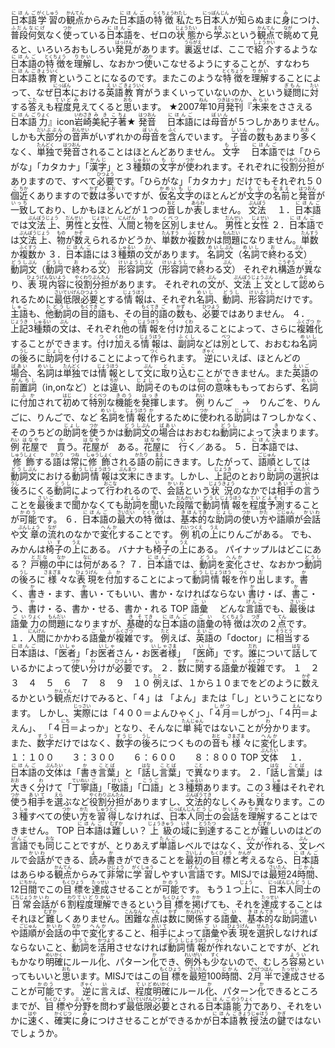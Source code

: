 <ruby><rb>日本語</rb><rt>にほんご</rt></ruby><ruby><rb>学習</rb><rt>がくしゅう</rt></ruby>の<ruby><rb>観点</rb><rt>かんてん</rt></ruby>からみた<ruby><rb>日本語</rb><rt>にほんご</rt></ruby>の<ruby><rb>特徴</rb><rt>とくちょう</rt></ruby> <ruby><rb>私</rb><rt>わたし</rt></ruby>たち<ruby><rb>日本人</rb><rt>にっぽんじん</rt></ruby>が<ruby><rb>知</rb><rt>し</rt></ruby>らぬまに<ruby><rb>身</rb><rt>み</rt></ruby>につけ、<ruby><rb>普段</rb><rt>ふだん</rt></ruby><ruby><rb>何気</rb><rt>なにげ</rt></ruby>なく<ruby><rb>使</rb><rt>つか</rt></ruby>っている<ruby><rb>日本語</rb><rt>にほんご</rt></ruby>を、ゼロの<ruby><rb>状態</rb><rt>じょうたい</rt></ruby>から<ruby><rb>学</rb><rt>まな</rt></ruby>ぶという<ruby><rb>観点</rb><rt>かんてん</rt></ruby>で<ruby><rb>眺</rb><rt>なが</rt></ruby>めて<ruby><rb>見</rb><rt>み</rt></ruby>ると、いろいろおもしろい<ruby><rb>発見</rb><rt>はっけん</rt></ruby>があります。<ruby><rb>裏返</rb><rt>うらがえ</rt></ruby>せば、ここで<ruby><rb>紹介</rb><rt>しょうかい</rt></ruby>するような<ruby><rb>日本語</rb><rt>にほんご</rt></ruby>の<ruby><rb>特徴</rb><rt>とくちょう</rt></ruby>を<ruby><rb>理解</rb><rt>りかい</rt></ruby>し、なおかつ<ruby><rb>使</rb><rt>つか</rt></ruby>いこなせるようにすることが、すなわち<ruby><rb>日本語</rb><rt>にほんご</rt></ruby><ruby><rb>教育</rb><rt>きょういく</rt></ruby>ということになるのです。またこのような<ruby><rb>特徴</rb><rt>とくちょう</rt></ruby>を<ruby><rb>理解</rb><rt>りかい</rt></ruby>することによって、なぜ<ruby><rb>日本</rb><rt>にっぽん</rt></ruby>における<ruby><rb>英語</rb><rt>えいご</rt></ruby><ruby><rb>教育</rb><rt>きょういく</rt></ruby>がうまくいっていないのか、という<ruby><rb>疑問</rb><rt>ぎもん</rt></ruby>に<ruby><rb>対</rb><rt>たい</rt></ruby>する<ruby><rb>答</rb><rt>こた</rt></ruby>えも<ruby><rb>程度</rb><rt>ていど</rt></ruby><ruby><rb>見</rb><rt>み</rt></ruby>えてくると<ruby><rb>思</rb><rt>おも</rt></ruby>います。 ★2007<ruby><rb>年</rb><rt>ねん</rt></ruby>10<ruby><rb>月</rb><rt>つき</rt></ruby><ruby><rb>発刊</rb><rt>はっかん</rt></ruby>『<ruby><rb>未来</rb><rt>みらい</rt></ruby>をささえる<ruby><rb>日本語</rb><rt>にほんご</rt></ruby><ruby><rb>力</rb><rt>りょく</rt></ruby>』icon<ruby><rb>岩崎</rb><rt>いわさき</rt></ruby><ruby><rb>美紀子</rb><rt>みきこ</rt></ruby><ruby><rb>著</rb><rt>ちょ</rt></ruby>★ <ruby><rb>発音</rb><rt>はつおん</rt></ruby>　 <ruby><rb>日本語</rb><rt>にほんご</rt></ruby>には<ruby><rb>母音</rb><rt>ぼいん</rt></ruby>が５つしかありません。しかも<ruby><rb>大</rb><rt>だい</rt></ruby><ruby><rb>部分</rb><rt>ぶぶん</rt></ruby>の<ruby><rb>音声</rb><rt>おんせい</rt></ruby>がいずれかの<ruby><rb>母音</rb><rt>ぼいん</rt></ruby>を<ruby><rb>含</rb><rt>ふく</rt></ruby>んでいます。 <ruby><rb>子音</rb><rt>しいん</rt></ruby>の<ruby><rb>数</rb><rt>かず</rt></ruby>もあまり<ruby><rb>多</rb><rt>おお</rt></ruby>くなく、<ruby><rb>単独</rb><rt>たんどく</rt></ruby>で<ruby><rb>発音</rb><rt>はつおん</rt></ruby>されることはほとんどありません。 <ruby><rb>文字</rb><rt>もじ</rt></ruby> 　<ruby><rb>日本語</rb><rt>にほんご</rt></ruby>では「ひらがな」「カタカナ」「<ruby><rb>漢字</rb><rt>かんじ</rt></ruby>」と３<ruby><rb>種類</rb><rt>しゅるい</rt></ruby>の<ruby><rb>文字</rb><rt>もじ</rt></ruby>が<ruby><rb>使</rb><rt>つか</rt></ruby>われます。それぞれに<ruby><rb>役割</rb><rt>やくわり</rt></ruby><ruby><rb>分担</rb><rt>ぶんたん</rt></ruby>がありますので、すべて<ruby><rb>必要</rb><rt>ひつよう</rt></ruby>です。「ひらがな」「カタカナ」だけでもそれぞれ５０<ruby><rb>個</rb><rt>こ</rt></ruby><ruby><rb>近</rb><rt>ちか</rt></ruby>くありますので<ruby><rb>数</rb><rt>かず</rt></ruby>は<ruby><rb>多</rb><rt>おお</rt></ruby>いですが、<ruby><rb>仮名</rb><rt>かめい</rt></ruby><ruby><rb>文字</rb><rt>もじ</rt></ruby>のほとんどが<ruby><rb>文字</rb><rt>もじ</rt></ruby>の<ruby><rb>名前</rb><rt>なまえ</rt></ruby>と<ruby><rb>発音</rb><rt>はつおん</rt></ruby>が<ruby><rb>一致</rb><rt>いっち</rt></ruby>しており、しかもほとんどが１つの<ruby><rb>音</rb><rt>おと</rt></ruby>しか<ruby><rb>表</rb><rt>あらわ</rt></ruby>しません。 <ruby><rb>文法</rb><rt>ぶんぽう</rt></ruby> 　１．<ruby><rb>日本語</rb><rt>にほんご</rt></ruby>では<ruby><rb>文法</rb><rt>ぶんぽう</rt></ruby><ruby><rb>上</rb><rt>じょう</rt></ruby>、<ruby><rb>男性</rb><rt>だんせい</rt></ruby>と<ruby><rb>女性</rb><rt>じょせい</rt></ruby>、<ruby><rb>人間</rb><rt>にんげん</rt></ruby>と<ruby><rb>物</rb><rt>もの</rt></ruby>を<ruby><rb>区別</rb><rt>くべつ</rt></ruby>しません。 <ruby><rb>男性</rb><rt>だんせい</rt></ruby>と<ruby><rb>女性</rb><rt>じょせい</rt></ruby> ２．<ruby><rb>日本語</rb><rt>にほんご</rt></ruby>では<ruby><rb>文法</rb><rt>ぶんぽう</rt></ruby><ruby><rb>上</rb><rt>じょう</rt></ruby>、<ruby><rb>物</rb><rt>もの</rt></ruby>が<ruby><rb>数</rb><rt>かぞ</rt></ruby>えられるかどうか、<ruby><rb>単数</rb><rt>たんすう</rt></ruby>か<ruby><rb>複数</rb><rt>ふくすう</rt></ruby>かは<ruby><rb>問題</rb><rt>もんだい</rt></ruby>になりません。 <ruby><rb>単数</rb><rt>たんすう</rt></ruby>か<ruby><rb>複数</rb><rt>ふくすう</rt></ruby>か ３．<ruby><rb>日本語</rb><rt>にほんご</rt></ruby>には３<ruby><rb>種類</rb><rt>しゅるい</rt></ruby>の<ruby><rb>文</rb><rt>ぶん</rt></ruby>があります。 <ruby><rb>名詞</rb><rt>めいし</rt></ruby><ruby><rb>文</rb><rt>ぶん</rt></ruby>（<ruby><rb>名詞</rb><rt>めいし</rt></ruby>で<ruby><rb>終</rb><rt>お</rt></ruby>わる<ruby><rb>文</rb><rt>ぶん</rt></ruby>） <ruby><rb>動詞</rb><rt>どうし</rt></ruby><ruby><rb>文</rb><rt>ぶん</rt></ruby>（<ruby><rb>動詞</rb><rt>どうし</rt></ruby>で<ruby><rb>終</rb><rt>お</rt></ruby>わる<ruby><rb>文</rb><rt>ぶん</rt></ruby>） <ruby><rb>形容詞</rb><rt>けいようし</rt></ruby><ruby><rb>文</rb><rt>ぶん</rt></ruby>（<ruby><rb>形容詞</rb><rt>けいようし</rt></ruby>で<ruby><rb>終</rb><rt>お</rt></ruby>わる<ruby><rb>文</rb><rt>ぶん</rt></ruby>） それぞれ<ruby><rb>構造</rb><rt>こうぞう</rt></ruby>が<ruby><rb>異</rb><rt>こと</rt></ruby>なり、<ruby><rb>表現</rb><rt>ひょうげん</rt></ruby><ruby><rb>内容</rb><rt>ないよう</rt></ruby>に<ruby><rb>役割</rb><rt>やくわり</rt></ruby><ruby><rb>分担</rb><rt>ぶんたん</rt></ruby>があります。 それぞれの<ruby><rb>文</rb><rt>ぶん</rt></ruby>が、<ruby><rb>文法</rb><rt>ぶんぽう</rt></ruby><ruby><rb>上</rb><rt>じょう</rt></ruby><ruby><rb>文</rb><rt>ぶん</rt></ruby>として<ruby><rb>認</rb><rt>みと</rt></ruby>められるために<ruby><rb>最低限</rb><rt>さいていげん</rt></ruby><ruby><rb>必要</rb><rt>ひつよう</rt></ruby>とする<ruby><rb>情報</rb><rt>じょうほう</rt></ruby>は、それぞれ<ruby><rb>名詞</rb><rt>めいし</rt></ruby>、<ruby><rb>動詞</rb><rt>どうし</rt></ruby>、<ruby><rb>形容詞</rb><rt>けいようし</rt></ruby>だけです。<ruby><rb>主語</rb><rt>しゅご</rt></ruby>も、<ruby><rb>他動詞</rb><rt>たどうし</rt></ruby>の<ruby><rb>目的</rb><rt>もくてき</rt></ruby><ruby><rb>語</rb><rt>ご</rt></ruby>も、その<ruby><rb>目的</rb><rt>もくてき</rt></ruby><ruby><rb>語</rb><rt>ご</rt></ruby>の<ruby><rb>数</rb><rt>かず</rt></ruby>も、<ruby><rb>必要</rb><rt>ひつよう</rt></ruby>ではありません。 ４．<ruby><rb>上記</rb><rt>じょうき</rt></ruby>3<ruby><rb>種類</rb><rt>しゅるい</rt></ruby>の<ruby><rb>文</rb><rt>ぶん</rt></ruby>は、それぞれ<ruby><rb>他</rb><rt>た</rt></ruby>の<ruby><rb>情報</rb><rt>じょうほう</rt></ruby>を<ruby><rb>付</rb><rt>つ</rt></ruby>け<ruby><rb>加</rb><rt>くわ</rt></ruby>えることによって、さらに<ruby><rb>複雑</rb><rt>ふくざつ</rt></ruby><ruby><rb>化</rb><rt>か</rt></ruby>することができます。<ruby><rb>付</rb><rt>つ</rt></ruby>け<ruby><rb>加</rb><rt>くわ</rt></ruby>える<ruby><rb>情報</rb><rt>じょうほう</rt></ruby>は、<ruby><rb>副詞</rb><rt>ふくし</rt></ruby>などは<ruby><rb>別</rb><rt>べつ</rt></ruby>として、おおむね<ruby><rb>名詞</rb><rt>めいし</rt></ruby>の<ruby><rb>後</rb><rt>うし</rt></ruby>ろに<ruby><rb>助詞</rb><rt>じょし</rt></ruby>を<ruby><rb>付</rb><rt>つ</rt></ruby>けることによって<ruby><rb>作</rb><rt>つく</rt></ruby>られます。 <ruby><rb>逆</rb><rt>ぎゃく</rt></ruby>にいえば、ほとんどの<ruby><rb>場合</rb><rt>ばあい</rt></ruby>、<ruby><rb>名詞</rb><rt>めいし</rt></ruby>は<ruby><rb>単独</rb><rt>たんどく</rt></ruby>では<ruby><rb>情報</rb><rt>じょうほう</rt></ruby>として<ruby><rb>文</rb><rt>ぶん</rt></ruby>に<ruby><rb>取</rb><rt>と</rt></ruby>り<ruby><rb>込</rb><rt>こ</rt></ruby>むことができません。また<ruby><rb>英語</rb><rt>えいご</rt></ruby>の<ruby><rb>前置詞</rb><rt>ぜんちし</rt></ruby>（in,onなど）とは<ruby><rb>違</rb><rt>ちが</rt></ruby>い、<ruby><rb>助詞</rb><rt>じょし</rt></ruby>そのものは<ruby><rb>何</rb><rt>なに</rt></ruby>の<ruby><rb>意味</rb><rt>いみ</rt></ruby>ももっておらず、<ruby><rb>名詞</rb><rt>めいし</rt></ruby>に<ruby><rb>付加</rb><rt>ふか</rt></ruby>されて<ruby><rb>初</rb><rt>はじ</rt></ruby>めて<ruby><rb>特別</rb><rt>とくべつ</rt></ruby>な<ruby><rb>機能</rb><rt>きのう</rt></ruby>を<ruby><rb>発揮</rb><rt>はっき</rt></ruby>します。 <ruby><rb>例</rb><rt>れい</rt></ruby> りんご　→　りんごを、りんごに、りんごで、など <ruby><rb>名詞</rb><rt>めいし</rt></ruby>を<ruby><rb>情報</rb><rt>じょうほう</rt></ruby><ruby><rb>化</rb><rt>か</rt></ruby>するために<ruby><rb>使</rb><rt>つか</rt></ruby>われる<ruby><rb>助詞</rb><rt>じょし</rt></ruby>は７つしかなく、そのうちどの<ruby><rb>助詞</rb><rt>じょし</rt></ruby>を<ruby><rb>使</rb><rt>つか</rt></ruby>うかは<ruby><rb>動詞</rb><rt>どうし</rt></ruby><ruby><rb>文</rb><rt>ぶん</rt></ruby>の<ruby><rb>場合</rb><rt>ばあい</rt></ruby>はおおむね<ruby><rb>動詞</rb><rt>どうし</rt></ruby>によって<ruby><rb>決</rb><rt>き</rt></ruby>まります。 <ruby><rb>例</rb><rt>れい</rt></ruby> <ruby><rb>花屋</rb><rt>はなや</rt></ruby>で　<ruby><rb>買</rb><rt>か</rt></ruby>う。<ruby><rb>花屋</rb><rt>はなや</rt></ruby>が　ある。<ruby><rb>花屋</rb><rt>はなや</rt></ruby>に　<ruby><rb>行</rb><rt>い</rt></ruby>く／ある。 ５．<ruby><rb>日本語</rb><rt>にほんご</rt></ruby>では、<ruby><rb>修飾</rb><rt>しゅうしょく</rt></ruby>する<ruby><rb>語</rb><rt>かたり</rt></ruby>は<ruby><rb>常</rb><rt>つね</rt></ruby>に<ruby><rb>修飾</rb><rt>しゅうしょく</rt></ruby>される<ruby><rb>語</rb><rt>かたり</rt></ruby>の<ruby><rb>前</rb><rt>まえ</rt></ruby>にきます。したがって、<ruby><rb>語順</rb><rt>ごじゅん</rt></ruby>としては<ruby><rb>動詞</rb><rt>どうし</rt></ruby><ruby><rb>文</rb><rt>ぶん</rt></ruby>における<ruby><rb>動詞</rb><rt>どうし</rt></ruby><ruby><rb>情報</rb><rt>じょうほう</rt></ruby>は<ruby><rb>文末</rb><rt>ぶんまつ</rt></ruby>にきます。しかし、<ruby><rb>上記</rb><rt>じょうき</rt></ruby>のとおり<ruby><rb>助詞</rb><rt>じょし</rt></ruby>の<ruby><rb>選択</rb><rt>せんたく</rt></ruby>は<ruby><rb>後</rb><rt>うし</rt></ruby>ろにくる<ruby><rb>動詞</rb><rt>どうし</rt></ruby>によって<ruby><rb>行</rb><rt>おこな</rt></ruby>われるので、<ruby><rb>会話</rb><rt>かいわ</rt></ruby>という<ruby><rb>状況</rb><rt>じょうきょう</rt></ruby>のなかでは<ruby><rb>相手</rb><rt>あいて</rt></ruby>の<ruby><rb>言</rb><rt>い</rt></ruby>うことを<ruby><rb>最後</rb><rt>さいご</rt></ruby>まで<ruby><rb>聞</rb><rt>き</rt></ruby>かなくても<ruby><rb>助詞</rb><rt>じょし</rt></ruby>を<ruby><rb>聞</rb><rt>き</rt></ruby>いた<ruby><rb>段階</rb><rt>だんかい</rt></ruby>で<ruby><rb>動詞</rb><rt>どうし</rt></ruby><ruby><rb>情報</rb><rt>じょうほう</rt></ruby>を<ruby><rb>程度</rb><rt>ていど</rt></ruby><ruby><rb>予測</rb><rt>よそく</rt></ruby>することが<ruby><rb>可能</rb><rt>かのう</rt></ruby>です。 ６．<ruby><rb>日本語</rb><rt>にほんご</rt></ruby>の<ruby><rb>最大</rb><rt>さいだい</rt></ruby>の<ruby><rb>特徴</rb><rt>とくちょう</rt></ruby>は、<ruby><rb>基本</rb><rt>きほん</rt></ruby><ruby><rb>的</rb><rt>てき</rt></ruby>な<ruby><rb>助詞</rb><rt>じょし</rt></ruby>の<ruby><rb>使</rb><rt>つか</rt></ruby>い<ruby><rb>方</rb><rt>かた</rt></ruby>や<ruby><rb>語順</rb><rt>ごじゅん</rt></ruby>が<ruby><rb>会話</rb><rt>かいわ</rt></ruby>や<ruby><rb>文章</rb><rt>ぶんしょう</rt></ruby>の<ruby><rb>流</rb><rt>なが</rt></ruby>れのなかで<ruby><rb>変化</rb><rt>へんか</rt></ruby>することです。 <ruby><rb>例</rb><rt>れい</rt></ruby> <ruby><rb>机</rb><rt>つくえ</rt></ruby>の<ruby><rb>上</rb><rt>うえ</rt></ruby>にりんごがある。 でも、みかんは<ruby><rb>椅子</rb><rt>いす</rt></ruby>の<ruby><rb>上</rb><rt>うえ</rt></ruby>にある。 バナナも<ruby><rb>椅子</rb><rt>いす</rt></ruby>の<ruby><rb>上</rb><rt>うえ</rt></ruby>にある。 パイナップルはどこにある？ <ruby><rb>戸棚</rb><rt>とだな</rt></ruby>の<ruby><rb>中</rb><rt>なか</rt></ruby>には<ruby><rb>何</rb><rt>なに</rt></ruby>がある？ ７．<ruby><rb>日本語</rb><rt>にほんご</rt></ruby>では、<ruby><rb>動詞</rb><rt>どうし</rt></ruby>を<ruby><rb>変化</rb><rt>へんか</rt></ruby>させ、なおかつ<ruby><rb>動詞</rb><rt>どうし</rt></ruby>の<ruby><rb>後</rb><rt>うし</rt></ruby>ろに<ruby><rb>様</rb><rt>さまざま</rt></ruby>々な<ruby><rb>表現</rb><rt>ひょうげん</rt></ruby>を<ruby><rb>付加</rb><rt>ふか</rt></ruby>することによって<ruby><rb>動詞</rb><rt>どうし</rt></ruby><ruby><rb>情報</rb><rt>じょうほう</rt></ruby>を<ruby><rb>作</rb><rt>つく</rt></ruby>り<ruby><rb>出</rb><rt>だ</rt></ruby>します。 <ruby><rb>書</rb><rt>か</rt></ruby>く、<ruby><rb>書</rb><rt>か</rt></ruby>き・ます、<ruby><rb>書</rb><rt>か</rt></ruby>い・てもいい、<ruby><rb>書</rb><rt></rt></ruby>か・なければならない <ruby><rb>書</rb><rt>か</rt></ruby>け・ば、<ruby><rb>書</rb><rt>か</rt></ruby>こ・う、<ruby><rb>書</rb><rt>か</rt></ruby>け・る、<ruby><rb>書</rb><rt></rt></ruby>か・せる、<ruby><rb>書</rb><rt></rt></ruby>か・れる TOP <ruby><rb>語彙</rb><rt>ごい</rt></ruby> 　どんな<ruby><rb>言語</rb><rt>げんご</rt></ruby>でも、<ruby><rb>最後</rb><rt>さいご</rt></ruby>は<ruby><rb>語彙</rb><rt>ごい</rt></ruby><ruby><rb>力</rb><rt>りょく</rt></ruby>の<ruby><rb>問題</rb><rt>もんだい</rt></ruby>になりますが、<ruby><rb>基礎</rb><rt>きそ</rt></ruby><ruby><rb>的</rb><rt>てき</rt></ruby>な<ruby><rb>日本語</rb><rt>にほんご</rt></ruby>の<ruby><rb>語彙</rb><rt>ごい</rt></ruby>の<ruby><rb>特徴</rb><rt>とくちょう</rt></ruby>は<ruby><rb>次</rb><rt>つぎ</rt></ruby>の２<ruby><rb>点</rb><rt>てん</rt></ruby>です。 １．<ruby><rb>人間</rb><rt>にんげん</rt></ruby>にかかわる<ruby><rb>語彙</rb><rt>ごい</rt></ruby>が<ruby><rb>複雑</rb><rt>ふくざつ</rt></ruby>です。 <ruby><rb>例</rb><rt>たと</rt></ruby>えば、<ruby><rb>英語</rb><rt>えいご</rt></ruby>の「doctor」に<ruby><rb>相当</rb><rt>そうとう</rt></ruby>する<ruby><rb>日本語</rb><rt>にほんご</rt></ruby>は、「<ruby><rb>医者</rb><rt>いしゃ</rt></ruby>」「お<ruby><rb>医者</rb><rt>いしゃ</rt></ruby>さん・お<ruby><rb>医者</rb><rt>いしゃ</rt></ruby><ruby><rb>様</rb><rt>さま</rt></ruby>」 「<ruby><rb>医師</rb><rt>いし</rt></ruby>」です。<ruby><rb>誰</rb><rt>だれ</rt></ruby>について<ruby><rb>話</rb><rt>はな</rt></ruby>しているかによって<ruby><rb>使</rb><rt>つか</rt></ruby>い<ruby><rb>分</rb><rt>わ</rt></ruby>けが<ruby><rb>必要</rb><rt>ひつよう</rt></ruby>です。 ２．<ruby><rb>数</rb><rt>かず</rt></ruby>に<ruby><rb>関</rb><rt>かん</rt></ruby>する<ruby><rb>語彙</rb><rt>ごい</rt></ruby>が<ruby><rb>複雑</rb><rt>ふくざつ</rt></ruby>です。 １　２　３　４　５　６　７　８　９　１０ <ruby><rb>例</rb><rt>たと</rt></ruby>えば、１から１０までをどのように<ruby><rb>数</rb><rt>かぞ</rt></ruby>えるかという<ruby><rb>観点</rb><rt>かんてん</rt></ruby>だけでみると、「４」は 「よん」または「し」ということになります。 しかし、<ruby><rb>実際</rb><rt>じっさい</rt></ruby>には「４００＝よんひゃく」、「<ruby><rb>４月</rb><rt>しがつ</rt></ruby>＝しがつ」、「４<ruby><rb>円</rb><rt>えん</rt></ruby>＝よえん」、 「４<ruby><rb>日</rb><rt>にち</rt></ruby>＝よっか」となり、そんなに<ruby><rb>単純</rb><rt>たんじゅん</rt></ruby>ではないことが<ruby><rb>分</rb><rt>わ</rt></ruby>かります。 また、<ruby><rb>数字</rb><rt>すうじ</rt></ruby>だけではなく、<ruby><rb>数字</rb><rt>すうじ</rt></ruby>の<ruby><rb>後</rb><rt>うし</rt></ruby>ろにつくものの<ruby><rb>音</rb><rt>おと</rt></ruby>も<ruby><rb>様</rb><rt>さまざま</rt></ruby>々に<ruby><rb>変化</rb><rt>へんか</rt></ruby>します。 １：１００　　３：３００　　６：６００　　８：８００ TOP <ruby><rb>文体</rb><rt>ぶんたい</rt></ruby> 　１．<ruby><rb>日本語</rb><rt>にほんご</rt></ruby>の<ruby><rb>文体</rb><rt>ぶんたい</rt></ruby>は「<ruby><rb>書</rb><rt>か</rt></ruby>き<ruby><rb>言葉</rb><rt>ことば</rt></ruby>」と「<ruby><rb>話</rb><rt>はな</rt></ruby>し<ruby><rb>言葉</rb><rt>ことば</rt></ruby>」で<ruby><rb>異</rb><rt>こと</rt></ruby>なります。 ２．「<ruby><rb>話</rb><rt>はな</rt></ruby>し<ruby><rb>言葉</rb><rt>ことば</rt></ruby>」は<ruby><rb>大</rb><rt>おお</rt></ruby>きく<ruby><rb>分</rb><rt>わ</rt></ruby>けて「<ruby><rb>丁寧</rb><rt>ていねい</rt></ruby><ruby><rb>語</rb><rt>ご</rt></ruby>」「<ruby><rb>敬語</rb><rt>けいご</rt></ruby>」「<ruby><rb>口語</rb><rt>こうご</rt></ruby>」と３<ruby><rb>種類</rb><rt>しゅるい</rt></ruby>あります。この３<ruby><rb>種</rb><rt>しゅ</rt></ruby>はそれぞれ<ruby><rb>使</rb><rt>つか</rt></ruby>う<ruby><rb>相手</rb><rt>あいて</rt></ruby>を<ruby><rb>選</rb><rt>えら</rt></ruby>ぶなど<ruby><rb>役割</rb><rt>やくわり</rt></ruby><ruby><rb>分担</rb><rt>ぶんたん</rt></ruby>がありますし、<ruby><rb>文法</rb><rt>ぶんぽう</rt></ruby><ruby><rb>的</rb><rt>てき</rt></ruby>なしくみも<ruby><rb>異</rb><rt>こと</rt></ruby>なります。この３<ruby><rb>種</rb><rt>しゅ</rt></ruby>すべての<ruby><rb>使</rb><rt>つか</rt></ruby>い<ruby><rb>方</rb><rt>かた</rt></ruby>を<ruby><rb>習得</rb><rt>しゅうとく</rt></ruby>しなければ、<ruby><rb>日本人</rb><rt>にっぽんじん</rt></ruby><ruby><rb>同士</rb><rt>どうし</rt></ruby>の<ruby><rb>会話</rb><rt>かいわ</rt></ruby>を<ruby><rb>理解</rb><rt>りかい</rt></ruby>することはできません。 TOP <ruby><rb>日本語</rb><rt>にほんご</rt></ruby>は<ruby><rb>難</rb><rt>むずか</rt></ruby>しい？ <ruby><rb>上級</rb><rt>じょうきゅう</rt></ruby>の<ruby><rb>域</rb><rt>いき</rt></ruby>に<ruby><rb>到達</rb><rt>とうたつ</rt></ruby>することが<ruby><rb>難</rb><rt>むずか</rt></ruby>しいのはどの<ruby><rb>言語</rb><rt>げんご</rt></ruby>でも<ruby><rb>同</rb><rt>おな</rt></ruby>じことですが、とりあえず<ruby><rb>単語</rb><rt>たんご</rt></ruby>レベルではなく、<ruby><rb>文</rb><rt>ぶん</rt></ruby>が<ruby><rb>作</rb><rt>つく</rt></ruby>れる、<ruby><rb>文</rb><rt>ぶん</rt></ruby>レベルで<ruby><rb>会話</rb><rt>かいわ</rt></ruby>ができる、<ruby><rb>読</rb><rt>よ</rt></ruby>み<ruby><rb>書</rb><rt>か</rt></ruby>きができることを<ruby><rb>最初</rb><rt>さいしょ</rt></ruby>の<ruby><rb>目標</rb><rt>もくひょう</rt></ruby>と<ruby><rb>考</rb><rt>かんが</rt></ruby>えるなら、<ruby><rb>日本語</rb><rt>にほんご</rt></ruby>はあらゆる<ruby><rb>観点</rb><rt>かんてん</rt></ruby>からみて<ruby><rb>非常</rb><rt>ひじょう</rt></ruby>に<ruby><rb>学習</rb><rt>がくしゅう</rt></ruby>しやすい<ruby><rb>言語</rb><rt>げんご</rt></ruby>です。MISJでは<ruby><rb>最短</rb><rt>さいたん</rt></ruby>24<ruby><rb>時間</rb><rt>じかん</rt></ruby>、12<ruby><rb>日間</rb><rt>にちかん</rt></ruby>でこの<ruby><rb>目標</rb><rt>もくひょう</rt></ruby>を<ruby><rb>達成</rb><rt>たっせい</rt></ruby>させることが<ruby><rb>可能</rb><rt>かのう</rt></ruby>です。 もう１つ<ruby><rb>上</rb><rt>じょう</rt></ruby>に、<ruby><rb>日本人</rb><rt>にっぽんじん</rt></ruby><ruby><rb>同士</rb><rt>どうし</rt></ruby>の<ruby><rb>日常</rb><rt>にちじょう</rt></ruby><ruby><rb>会話</rb><rt>かいわ</rt></ruby>が６<ruby><rb>割</rb><rt>わり</rt></ruby><ruby><rb>程度</rb><rt>ていど</rt></ruby><ruby><rb>理解</rb><rt>りかい</rt></ruby>できるという<ruby><rb>目標</rb><rt>もくひょう</rt></ruby>を<ruby><rb>掲</rb><rt>かか</rt></ruby>げても、それを<ruby><rb>達成</rb><rt>たっせい</rt></ruby>することはそれほど<ruby><rb>難</rb><rt>むずか</rt></ruby>しくありません。<ruby><rb>困難</rb><rt>こんなん</rt></ruby>な<ruby><rb>点</rb><rt>てん</rt></ruby>は<ruby><rb>数</rb><rt>かず</rt></ruby>に<ruby><rb>関係</rb><rt>かんけい</rt></ruby>する<ruby><rb>語彙</rb><rt>ごい</rt></ruby>、<ruby><rb>基本</rb><rt>きほん</rt></ruby><ruby><rb>的</rb><rt>てき</rt></ruby>な<ruby><rb>助詞</rb><rt>じょし</rt></ruby><ruby><rb>遣</rb><rt>づか</rt></ruby>いや<ruby><rb>語順</rb><rt>ごじゅん</rt></ruby>が<ruby><rb>会話</rb><rt>かいわ</rt></ruby>の<ruby><rb>中</rb><rt>なか</rt></ruby>で<ruby><rb>変化</rb><rt>へんか</rt></ruby>すること、<ruby><rb>相手</rb><rt>あいて</rt></ruby>によって<ruby><rb>語彙</rb><rt>ごい</rt></ruby>や<ruby><rb>表現</rb><rt>ひょうげん</rt></ruby>を<ruby><rb>選択</rb><rt>せんたく</rt></ruby>しなければならないこと、<ruby><rb>動詞</rb><rt>どうし</rt></ruby>を<ruby><rb>活用</rb><rt>かつよう</rt></ruby>させなければ<ruby><rb>動詞</rb><rt>どうし</rt></ruby><ruby><rb>情報</rb><rt>じょうほう</rt></ruby>が<ruby><rb>作</rb><rt>つく</rt></ruby>れないことですが、どれもかなり<ruby><rb>明確</rb><rt>めいかく</rt></ruby>にルール<ruby><rb>化</rb><rt>か</rt></ruby>、パターン<ruby><rb>化</rb><rt>か</rt></ruby>でき、<ruby><rb>例外</rb><rt>れいがい</rt></ruby>も<ruby><rb>少</rb><rt>すく</rt></ruby>ないので、むしろ<ruby><rb>容易</rb><rt>ようい</rt></ruby>といってもいいと<ruby><rb>思</rb><rt>おも</rt></ruby>います。MISJではこの<ruby><rb>目標</rb><rt>もくひょう</rt></ruby>を<ruby><rb>最短</rb><rt>さいたん</rt></ruby>100<ruby><rb>時間</rb><rt>じかん</rt></ruby>、2<ruby><rb>月</rb><rt>かげつ</rt></ruby><ruby><rb>半</rb><rt>はん</rt></ruby>で<ruby><rb>達成</rb><rt>たっせい</rt></ruby>させることが<ruby><rb>可能</rb><rt>かのう</rt></ruby>です。 <ruby><rb>逆</rb><rt>ぎゃく</rt></ruby>に<ruby><rb>言</rb><rt>い</rt></ruby>えば、<ruby><rb>程度</rb><rt>ていど</rt></ruby><ruby><rb>明確</rb><rt>めいかく</rt></ruby>にルール<ruby><rb>化</rb><rt>か</rt></ruby>、パターン<ruby><rb>化</rb><rt>か</rt></ruby>できるところまでが、<ruby><rb>目標</rb><rt>もくひょう</rt></ruby>や<ruby><rb>分野</rb><rt>ぶんや</rt></ruby>を<ruby><rb>問</rb><rt>と</rt></ruby>わず<ruby><rb>最低限</rb><rt>さいていげん</rt></ruby><ruby><rb>必要</rb><rt>ひつよう</rt></ruby>とされる<ruby><rb>日本語</rb><rt>にほんご</rt></ruby><ruby><rb>能力</rb><rt>のうりょく</rt></ruby>であり、それをいかに<ruby><rb>速</rb><rt>はや</rt></ruby>く、<ruby><rb>確実</rb><rt>かくじつ</rt></ruby>に<ruby><rb>身</rb><rt>み</rt></ruby>につけさせることができるかが<ruby><rb>日本語</rb><rt>にほんご</rt></ruby><ruby><rb>教授</rb><rt>きょうじゅ</rt></ruby><ruby><rb>法</rb><rt>ほう</rt></ruby>の<ruby><rb>鍵</rb><rt>かぎ</rt></ruby>ではないでしょうか。